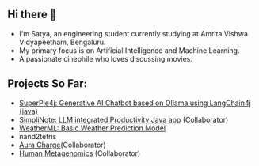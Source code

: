 ## Hi there 👋
- I'm Satya, an engineering student currently studying at Amrita Vishwa Vidyapeetham, Bengaluru.
- My primary focus is on Artificial Intelligence and Machine Learning.
- A passionate cinephile who loves discussing movies.

## Projects So Far:
- [SuperPie4j: Generative AI Chatbot based on Ollama using LangChain4j (java)](https://github.com/CodeLanderV/SuperPie4j)
- [SimpliNote: LLM integrated Productivity Java app](https://github.com/CodeLanderV/SimpliNote) (Collaborator)
- [WeatherML: Basic Weather Prediction Model](https://github.com/CodeLanderV/WeatherML)
- nand2tetris
- [Aura Charge](https://github.com/Ekansh-K/IEE_End_Sem_AuraCharger)(Collaborator)
- [Human Metagenomics](https://github.com/Ekansh-K/Human_Metagenomics_IBD_Project/tree/Satya's-Branch/dataset) (Collaborator)
